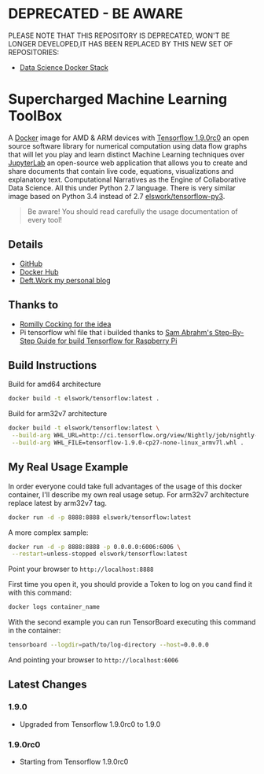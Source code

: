 # DEPRECATED - BE AWARE

PLEASE NOTE THAT THIS REPOSITORY IS DEPRECATED, WON'T BE LONGER DEVELOPED,IT HAS BEEN REPLACED BY THIS NEW SET OF REPOSITORIES:

- [Data Science Docker Stack](https://goo.gl/qvx7Vv)

# Supercharged Machine Learning ToolBox

A [Docker](http://docker.com) image for AMD & ARM devices with [Tensorflow 1.9.0rc0](https://www.tensorflow.org/) an open source software library for numerical computation using data flow graphs that will let you play and learn distinct Machine Learning techniques over [JupyterLab](https://github.com/jupyterlab/jupyterlab) an open-source web application that allows you to create and share documents that contain live code, equations, visualizations and explanatory text. Computational Narratives as the Engine of Collaborative Data Science. All this under Python 2.7 language.
There is very similar image based on Python 3.4 instead of 2.7 [elswork/tensorflow-py3](https://hub.docker.com/r/elswork/tensorflow-py3/).

> Be aware! You should read carefully the usage documentation of every tool!

## Details

- [GitHub](https://github.com/DeftWork/tensorflow)
- [Docker Hub](https://hub.docker.com/r/elswork/tensorflow/)
- [Deft.Work my personal blog](http://deft.work/tensorflow_for_raspberry)

## Thanks to

- [Romilly Cocking for the idea](https://github.com/romilly/rpi-docker-tensorflow)
- Pi tensorflow whl file that i builded thanks to [Sam Abrahm's Step-By-Step Guide for build Tensorflow for Raspberry Pi](https://github.com/samjabrahams/tensorflow-on-raspberry-pi/blob/master/GUIDE.md)

## Build Instructions

Build for amd64 architecture

```sh
docker build -t elswork/tensorflow:latest .
```

Build for arm32v7 architecture

```sh
docker build -t elswork/tensorflow:latest \
 --build-arg WHL_URL=http://ci.tensorflow.org/view/Nightly/job/nightly-pi/lastSuccessfulBuild/artifact/output-artifacts/ \
 --build-arg WHL_FILE=tensorflow-1.9.0-cp27-none-linux_armv7l.whl .
```

## My Real Usage Example

In order everyone could take full advantages of the usage of this docker container, I'll describe my own real usage setup.
For arm32v7 architecture replace latest by arm32v7 tag.

```sh
docker run -d -p 8888:8888 elswork/tensorflow:latest
```

A more complex sample:

```sh
docker run -d -p 8888:8888 -p 0.0.0.0:6006:6006 \
 --restart=unless-stopped elswork/tensorflow:latest
```

Point your browser to `http://localhost:8888`

First time you open it, you should provide a Token to log on you cand find it with this command:

```sh
docker logs container_name
```

With the second example you can run TensorBoard executing this command in the container:

```sh
tensorboard --logdir=path/to/log-directory --host=0.0.0.0
```

And pointing your browser to `http://localhost:6006`

## Latest Changes

### 1.9.0

- Upgraded from Tensorflow 1.9.0rc0 to 1.9.0

### 1.9.0rc0

- Starting from Tensorflow 1.9.0rc0
